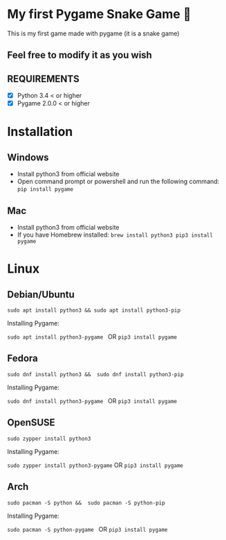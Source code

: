 # My first Pygame Snake Game 🐍

This is my first game made with pygame (it is a snake game)

## Feel free to modify it as you wish

## REQUIREMENTS

* [x] Python 3.4 < or higher
* [x] Pygame 2.0.0 < or higher

# Installation

## Windows
* Install python3 from official website
* Open command prompt or powershell and run the following command: `pip install pygame`

## Mac
* Install python3 from official website 
* If you have Homebrew installed:
``
brew install python3
pip3 install pygame
``
# Linux
## Debian/Ubuntu
``
sudo apt install python3 &&
sudo apt install python3-pip
``

Installing Pygame:

`sudo apt install python3-pygame `
OR 
`pip3 install pygame`


## Fedora
``
sudo dnf install python3 && 
sudo dnf install python3-pip
``

Installing Pygame:

`sudo dnf install python3-pygame `
OR 
`pip3 install pygame`

## OpenSUSE

`sudo zypper install python3`

Installing Pygame:

`sudo zypper install python3-pygame`
OR
`pip3 install pygame`

## Arch
``
sudo pacman -S python && 
sudo pacman -S python-pip
``

Installing Pygame:

`sudo pacman -S python-pygame `
OR 
`pip3 install pygame`
